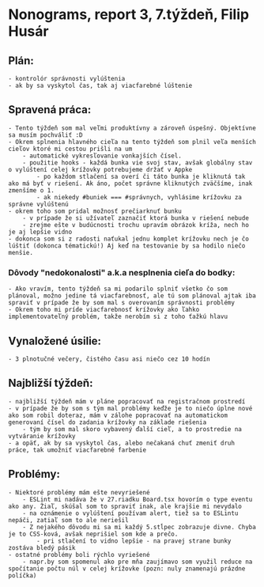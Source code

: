 # Nonograms, report 3, 7.týždeň, Filip Husár

## Plán:

    - kontrolór správnosti vylúštenia
    - ak by sa vyskytol čas, tak aj viacfarebné lúštenie


## Spravená práca:

    - Tento týždeň som mal veľmi produktívny a zároveň úspešný. Objektívne sa musím pochváliť :D
    - Okrem splnenia hlavného cieľa na tento týždeň som plnil veľa menších cieľov ktoré mi cestou prišli na um
        - automatické vykresľovanie vonkajších čísel.
        - použitie hooks - každá bunka vie svoj stav, avšak globálny stav o vylúštení celej krížovky potrebujeme držať v Appke
            - po každom stlačení sa overí či táto bunka je kliknutá tak ako má byť v riešení. Ak áno, počet správne kliknutých zväčšíme, inak zmenšíme o 1.
            - ak niekedy #buniek === #správnych, vyhlásime krížovku za správne vylúštenú
    - okrem toho som pridal možnosť prečiarknuť bunku
        - v prípade že si užívateľ zaznačiť ktorá bunka v riešení nebude
        - zrejme ešte v budúcnosti trochu upravím obrázok kríža, nech ho je aj lepšie vidno
    - dokonca som si z radosti naťukal jednu komplet krížovku nech je čo lúštiť (dokonca tématickú!) Aj keď na testovanie by sa hodilo niečo menšie.


### Dôvody "nedokonalosti" a.k.a nesplnenia cieľa do bodky:

    - Ako vravím, tento týždeň sa mi podarilo splniť všetko čo som plánoval, možno jedine tá viacfarebnosť, ale tú som plánoval ajtak iba spraviť v prípade že by som mal s overovaním správnosti problémy
    - Okrem toho mi príde viacfarebnosť krížovky ako ľahko implementovateľný problém, takže nerobím si z toho ťažkú hlavu

## Vynaložené úsilie:

    - 3 plnotučné večery, čistého času asi niečo cez 10 hodín


## Najbližší týždeň:

    - najbližší týždeň mám v pláne popracovať na registračnom prostredí
    - v prípade že by som s tým mal problémy keďže je to niečo úplne nové ako som robil doteraz, mám v zálohe popracovať na automatickom generovaní čísel do zadania krížovky na základe riešenia
        - tým by som mal skoro vybavený ďalší cieľ, a to prostredie na vytváranie krížovky
    - a opäť, ak by sa vyskytol čas, alebo nečakaná chuť zmeniť druh práce, tak umožniť viacfarebné farbenie


## Problémy:
    
    - Niektoré problémy mám ešte nevyriešené
        - ESLint mi nadáva že v 27.riadku Board.tsx hovorím o type eventu ako any. Žiaľ, skúšal som to spraviť inak, ale krajšie mi nevydalo
        - na oznámenie o vylúštení používam alert, tiež sa to ESLintu nepáči, zatiaľ som to ale neriešil
        - Z nejakého dôvodu mi sa mi každý 5.stĺpec zobrazuje divne. Chyba je to CSS-ková, avšak neprišiel som kde a prečo.
            - pri stlačení to vidno lepšie - na pravej strane bunky zostáva bledý pásik
    - ostatné problémy boli rýchlo vyriešené
        - napr.by som spomenul ako pre mňa zaujímavo som využil reduce na spočítanie počtu núl v celej krížovke (pozn: nuly znamenajú prázdne políčka)
   








